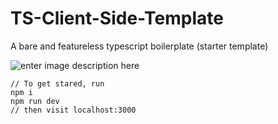 # TS-Client-Side-Template
A bare and featureless typescript boilerplate (starter template)

![enter image description here](https://i.imgur.com/I7sq7n1.gif)

    // To get stared, run
    npm i
    npm run dev 
    // then visit localhost:3000

